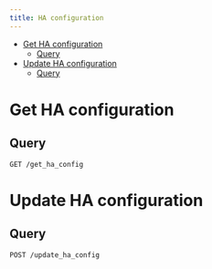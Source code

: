 ```yaml
---
title: HA configuration
---
```


- [Get HA configuration](#get-ha-configuration)
  - [Query](#query)
- [Update HA configuration](#update-ha-configuration)
  - [Query](#query-1)

# Get HA configuration

## Query

    GET /get_ha_config

# Update HA configuration

## Query

    POST /update_ha_config
